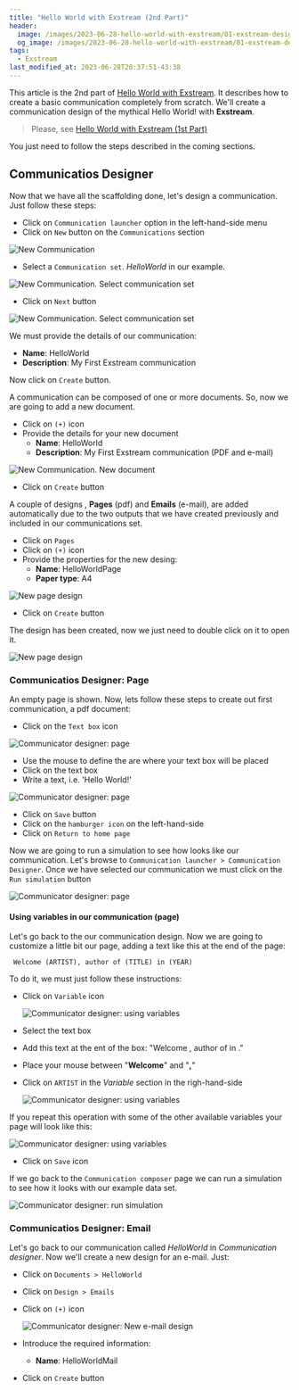 ```yaml
---
title: "Hello World with Exstream (2nd Part)"
header:
  image: /images/2023-06-28-hello-world-with-exstream/01-exstream-design.png
  og_image: /images/2023-06-28-hello-world-with-exstream/01-exstream-design.png
tags:
  - Exstream
last_modified_at: 2023-06-28T20:37:51-43:38
---
```



This article is the 2nd part of [Hello World with Exstream](/hello-world-with-exstream). It describes how to create a basic communication completely from scratch. 
We'll create a communication design of the mythical Hello World! with **Exstream**.

> Please, see [Hello World with Exstream (1st Part)](/hello-world-with-exstream)

You just need to follow the steps described in the coming sections.

## Communicatios Designer

Now that we have all the scaffolding done, let's design a communication. Just follow these steps:
 
 - Click on `Communication launcher` option in the left-hand-side menu
 - Click on `New` button on the `Communications` section

 ![New Communication](../images/2023-06-28-hello-world-with-exstream/24-exstream-new-communication.png)	  	
- Select a `Communication set`. *HelloWorld* in our example.

 ![New Communication. Select communication set](../images/2023-06-28-hello-world-with-exstream/25-exstream-new-communication-select-communication-set.png)	  	
- Click on `Next` button 

 ![New Communication. Select communication set](../images/2023-06-28-hello-world-with-exstream/26-exstream-new-communication-create.png)	  	

We must provide the details of our communication:

 - **Name**: HelloWorld
 - **Description**: My First Exstream communication

Now click on `Create` button.
 
A communication can be composed of one or more documents. So, now we are going to add a new document.

 - Click on `(+)` icon
 - Provide the details for your new document
    - **Name**: HelloWorld
    - **Description**: My First Exstream communication (PDF and e-mail)

 ![New Communication. New document](../images/2023-06-28-hello-world-with-exstream/27-exstream-new-communication-new-document.png) 
 
 - Click on `Create` button
 
 A couple of designs , **Pages** (pdf) and **Emails** (e-mail), are added automatically due to the two outputs that we have created previously and included in our communications set.
 
 - Click on `Pages`	
 - Click on `(+)` icon
 - Provide the properties for the new desing:
    - **Name**: HelloWorldPage
    - **Paper type**: A4	

 ![New page design](../images/2023-06-28-hello-world-with-exstream/31-exstream-page-design.png) 
 
  - Click on `Create` button
 
The design has been created, now we just need to double click on it to open it.
 
  ![New page design](../images/2023-06-28-hello-world-with-exstream/32-exstream-page-design-pdf.png) 

### Communicatios Designer: Page

An empty page is shown. Now, lets follow these steps to create out first communication, a pdf document:

 - Click on the `Text box` icon

  ![Communicator designer: page](../images/2023-06-28-hello-world-with-exstream/35-exstream-communicator-designer.png) 

 - Use the mouse to define the are where your text box will be placed
 - Click on the text box
 - Write a text, i.e. 'Hello World!'

  ![Communicator designer: page](../images/2023-06-28-hello-world-with-exstream/36-exstream-communicator-designer.png) 
  
 - Click on `Save` button
 - Click on the `hamburger icon` on the left-hand-side
 - Click on `Return to home page`
 
Now we are going to run a simulation to see how looks like our communication. Let's browse to `Communication launcher > Communication Designer`. Once we have selected our communication we must click on the `Run simulation` button
 
   ![Communicator designer: page](../images/2023-06-28-hello-world-with-exstream/38-run-simulation.png) 

#### Using variables in our communication (page)

Let's go back to the our communication design. Now we are going to customize a little bit our page, adding a text like this at the end of the page:

```
 Welcome (ARTIST), author of (TITLE) in (YEAR)
```

To do it, we must just follow these instructions:

 - Click on `Variable` icon

   ![Communicator designer: using variables](../images/2023-06-28-hello-world-with-exstream/39-exstream-communicator-designer-variable.png) 

 - Select the text box
 - Add this text at the ent of the box: "Welcome , author of in ."
 - Place your mouse between "**Welcome**"  and "**,**"
 - Click on `ARTIST` in the *Variable* section in the righ-hand-side

   ![Communicator designer: using variables](../images/2023-06-28-hello-world-with-exstream/40-exstream-communicator-designer-variable.png) 
   
If you repeat this operation with some of the other available variables your page will look like this:

   ![Communicator designer: using variables](../images/2023-06-28-hello-world-with-exstream/41-exstream-communicator-designer-variable.png) 

 - Click on `Save` icon

If we go back to the `Communication composer` page we can run a simulation to see how it looks with our example data set. 

   ![Communicator designer: run simulation](../images/2023-06-28-hello-world-with-exstream/42-exstream-run-simulation.png) 

### Communicatios Designer: Email

Let's go back to our communication called *HelloWorld* in *Communication designer*. Now we'll create a new design for an e-mail. Just:

 - Click on `Documents > HelloWorld`
 - Click on `Design > Emails`
 - Click on `(+)` icon

   ![Communicator designer: New e-mail design](../images/2023-06-28-hello-world-with-exstream/43-exstream-new-email-design.png) 

 - Introduce the required information:
    - **Name**: HelloWorldMail
 - Click on `Create` button